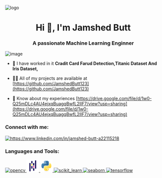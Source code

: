 ![logo](https://github.com/JamshedButt123/CODSOFT-Projects/blob/main/Banner.png)
<h1 align="center">Hi 👋, I'm Jamshed Butt</h1>
<h3 align="center">A passionate Machine Learning Enginner</h3>

![image](https://github.com/JamshedButt123/CODSOFT-Projects/assets/94984597/f1ae06d1-cf10-4bf9-94a2-2eb93c04cd96)


- 🔭 I have worked in it **Cradit Card Farud Detection,Titanic Dataset And Iris Dataset,**

- 👨‍💻 All of my projects are available at [https://github.com/JamshedButt123](https://github.com/JamshedButt123)

- 📄 Know about my experiences [https://drive.google.com/file/d/1w0-Q25mDLc4AU4ejxqBuagqBwfL2IIF7/view?usp=sharing](https://drive.google.com/file/d/1w0-Q25mDLc4AU4ejxqBuagqBwfL2IIF7/view?usp=sharing)

<h3 align="left">Connect with me:</h3>
<p align="left">
<a href="https://linkedin.com/in/https://www.linkedin.com/in/jamshed-butt-a22115218" target="blank"><img align="center" src="https://raw.githubusercontent.com/rahuldkjain/github-profile-readme-generator/master/src/images/icons/Social/linked-in-alt.svg" alt="https://www.linkedin.com/in/jamshed-butt-a22115218" height="30" width="40" /></a>
</p>

<h3 align="left">Languages and Tools:</h3>
<p align="left"> <a href="https://opencv.org/" target="_blank" rel="noreferrer"> <img src="https://www.vectorlogo.zone/logos/opencv/opencv-icon.svg" alt="opencv" width="40" height="40"/> </a> <a href="https://pandas.pydata.org/" target="_blank" rel="noreferrer"> <img src="https://raw.githubusercontent.com/devicons/devicon/2ae2a900d2f041da66e950e4d48052658d850630/icons/pandas/pandas-original.svg" alt="pandas" width="40" height="40"/> </a> <a href="https://www.python.org" target="_blank" rel="noreferrer"> <img src="https://raw.githubusercontent.com/devicons/devicon/master/icons/python/python-original.svg" alt="python" width="40" height="40"/> </a> <a href="https://scikit-learn.org/" target="_blank" rel="noreferrer"> <img src="https://upload.wikimedia.org/wikipedia/commons/0/05/Scikit_learn_logo_small.svg" alt="scikit_learn" width="40" height="40"/> </a> <a href="https://seaborn.pydata.org/" target="_blank" rel="noreferrer"> <img src="https://seaborn.pydata.org/_images/logo-mark-lightbg.svg" alt="seaborn" width="40" height="40"/> </a> <a href="https://www.tensorflow.org" target="_blank" rel="noreferrer"> <img src="https://www.vectorlogo.zone/logos/tensorflow/tensorflow-icon.svg" alt="tensorflow" width="40" height="40"/> </a> </p>
